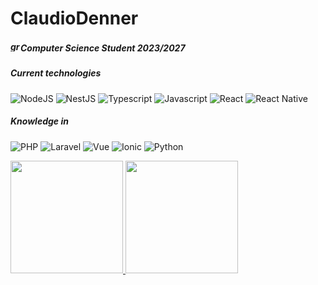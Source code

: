 # ClaudioDenner 

##### <img width="16" height="16" src="https://img.icons8.com/office/16/graduation-cap.png" alt="graduation-cap"/>Computer Science Student 2023/2027
##### Current technologies
![NodeJS](https://img.shields.io/badge/-NodeJS?logo=Node.JS&label=Node.JS)
![NestJS](https://img.shields.io/badge/-%20Nest%20JS?logo=Nestjs&label=Nest.JS)
![Typescript](https://img.shields.io/badge/-Typescript?logo=typescript&label=Typescript)
![Javascript](https://img.shields.io/badge/-%20Javascript?logo=Javascript&label=Javascript)
![React](https://img.shields.io/badge/-%20React?logo=React&label=React)
![React Native](https://img.shields.io/badge/-%20React%20Native?logo=React&label=React%20Native)


##### Knowledge in
![PHP](https://img.shields.io/badge/-%20PHP?logo=PHP&label=PHP)
![Laravel](https://img.shields.io/badge/-%20Laravel?logo=Laravel&label=Laravel)
![Vue](https://img.shields.io/badge/-%20Vue?logo=Vue.JS&label=Vue.JS)
![Ionic](https://img.shields.io/badge/-%20Ionic?logo=Ionic&label=Ionic)
![Python](https://img.shields.io/badge/-%20Python?logo=Python&label=Python)




























<div>
<a href="https://github.com/ClaudioDenner">
<img height="180em" src="https://github-readme-stats.vercel.app/api/top-langs/?username=ClaudioDenner&layout=compact&langs_count=7&theme=dracula"/>
<img height="180em" src="https://github-readme-stats.vercel.app/api?username=ClaudioDenner&show_icons=true&theme=dracula&include_all_commits=true&count_private=true"/>
</div>
